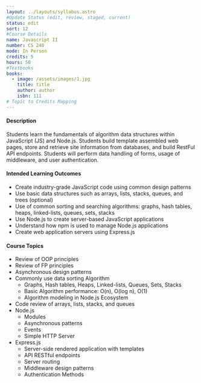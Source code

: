 ```yaml
---
layout: ../layouts/syllabus.astro
#Update Status (edit, review, staged, current)
status: edit
sort: 12
#Course Details
name: Javascript II
number: CS 240
mode: In Person
credits: 5
hours: 50
#Textbooks
books:
  - image: /assets/images/1.jpg
    title: title
    author: author
    isbn: 111
# Topic to Credits Mapping
---
```


<!-- Rationale for changes: This MCO is too general for a class called Javascript II.
GRISMER: I have done some tinkering here, and not to the description: Do you want to give it some magic, to be more specific to advanced topics in JS. This should include algorythm practice and a focus on the Node.js ecosystem. -->

#### Description

Students learn the fundamentals of algorithm data structures within JavaScript (JS) and Node.js. Students build template assembled web pages, store and retrieve site information from databases, and build RestFul API endpoints. Students will perform data handling of forms, usage of middleware, and user authentication.

#### Intended Learning Outcomes

- Create industry-grade JavaScript code using common design patterns
- Use basic data structures such as arrays, lists, stacks, queues, and trees (optional)
- Use of common sorting and searching algorithms: graphs, hash tables, heaps, linked-lists, queues, sets, stacks
- Use Node.js to create server-based JavaScript applications
- Understand how npm is used to manage Node.js applications
- Create web application servers using Express.js

#### Course Topics

- Review of OOP principles
- Review of FP principles
- Asynchronous design patterns
- Commonly use data sorting Algorithm
  - Graphs, Hash tables, Heaps, Linked-lists, Queues, Sets, Stacks
  - Basic Algorithm performance: O(n), O(log n), O(1)
  - Algorithm modeling in Node.js Ecosystem
- Code review of arrays, lists, stacks, and queues
- Node.js
  - Modules
  - Asynchronous patterns
  - Events
  - Simple HTTP Server
- Express.js
  - Server-side rendered application with templates
  - API RESTful endpoints
  - Server routing
  - Middleware design patterns
  - Authentication Methods
    <!-- - JWT, Passport, Cookies, and other framework methods -->

<!-- #### Description

CS 240 is the second in a series of two courses designed to give students an extension of the current language and an introduction and implementation of data structures including queues, stacks, trees and graphs, using the current programming language. Topics include iterative and recursive implementations. Prerequisite: Grade of C or higher in CS 140. Recommended: CS 121.

#### Intended Learning Outcomes

- Contrast the concept of structured programming against Object Oriented Programming (OOP).  -->
<!--???? -->
<!-- Cobol vs. C++ Langauge type contrast-->
<!-- - Design programs using the concepts of structured programming.
- Develop algorithms to solve complex problems
- Manipulate arrays, structures, stacks, and queues
- Explain and classify the different classes within OOP
- Demonstrate sorting and searching methods
- Design higher order functions
- Understand and utilyze ES6 through ESnow syntax additions
- Use a transpiler  -->
<!-- ???? -->
<!-- Webpack Babel: Automated conversion of code into older syntax, or language to language -->
<!-- - Test JavaScript in the Browser
- Analyze JavaScript in Node.js

#### Course Topics

- OOP principles
- Debugging JS in the browser.
- Advanced Functions
  - Immediately Invoked Function Expressions (IIFE)
  - Callback functions
  - Bind
  - Curry
- Asynchronous execution
  - Promises, try and catch
  - Await
  - Timers
  - Prototypal Inheritance
  - Closures
- JavaScript Design Patterns, Object Creation Patterns, and Code Reuse Patterns
- Code Minification and Compression, Loading Strategies, and Dependency Management
- First-class and higher order functions in coding practices
- Functional programming techniques to your JavaScript projects -->
